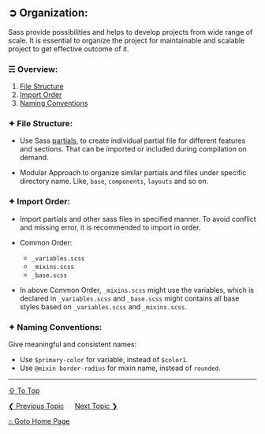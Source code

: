 ## &#10162; Organization:

Sass provide possibilities and helps to develop projects from wide range of scale. It is essential to organize the project for maintainable and scalable project to get effective outcome of it. 

### &#9780; Overview:
1. [File Structure](#-file-structure)
2. [Import Order](#-import-order)
3. [Naming Conventions](#-naming-conventions)

### &#10022; File Structure:

- Use Sass [partials](./partials.md), to create individual partial file for different features and sections. That can be imported or included during compilation on demand.

- Modular Approach to organize similar partials and files under specific directory name. Like, `base`, `components`, `layouts` and so on.


### &#10022; Import Order:

- Import partials and other sass files in specified manner. To avoid conflict and missing error, it is recommended to import in order.

- Common Order:
	- `_variables.scss`
	- `_mixins.scss`
	- `_base.scss`	

- In above Common Order, `_mixins.scss` might use the variables, which is declared in `_variables.scss` and `_base.scss` might contains all base styles based on `_variables.scss` and `_mixins.scss`.

### &#10022; Naming Conventions:

Give meaningful and consistent names: 
- Use `$primary-color` for variable, instead of `$color1`.
- Use `@mixin border-radius` for mixin name, instead of `rounded`.

---
[&#8682; To Top](#-organization)

[&#10094; Previous Topic](./modules.md) &emsp; [Next Topic &#10095;](./performance-optimization.md)

[&#8962; Goto Home Page](../README.md)